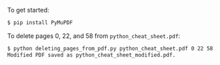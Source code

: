 To get started:
    
```bash
$ pip install PyMuPDF
```
To delete pages 0, 22, and 58 from `python_cheat_sheet.pdf`:
```bash
$ python deleting_pages_from_pdf.py python_cheat_sheet.pdf 0 22 58
Modified PDF saved as python_cheat_sheet_modified.pdf.
```